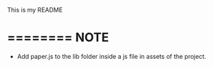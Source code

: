 This is my README

========
NOTE
========

* Add paper.js to the lib folder inside a js file in assets of the project.
